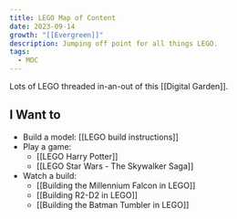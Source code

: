 ```yaml
---
title: LEGO Map of Content
date: 2023-09-14
growth: "[[Evergreen]]"
description: Jumping off point for all things LEGO.
tags:
  - MOC
---
```

Lots of LEGO threaded in-an-out of this [[Digital Garden]].

## I Want to

- Build a model: [[LEGO build instructions]]
- Play a game: 
	- [[LEGO Harry Potter]]
	- [[LEGO Star Wars - The Skywalker Saga]]
- Watch a build: 
	- [[Building the Millennium Falcon in LEGO]]
	- [[Building R2-D2 in LEGO]]
	- [[Building the Batman Tumbler in LEGO]]

